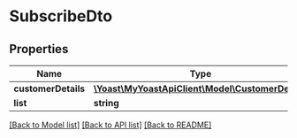 # SubscribeDto

## Properties
Name | Type | Description | Notes
------------ | ------------- | ------------- | -------------
**customerDetails** | [**\Yoast\MyYoastApiClient\Model\CustomerDetails**](CustomerDetails.md) |  | 
**list** | **string** |  | 

[[Back to Model list]](../../README.md#documentation-for-models) [[Back to API list]](../../README.md#documentation-for-api-endpoints) [[Back to README]](../../README.md)

